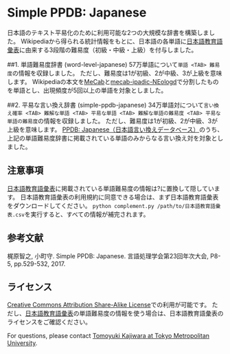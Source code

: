 # Simple PPDB: Japanese
日本語のテキスト平易化のために利用可能な2つの大規模な辞書を構築しました。
Wikipediaから得られる統計情報をもとに、日本語の各単語に[日本語教育語彙表](http://jhlee.sakura.ne.jp/JEV.html)に由来する3段階の難易度（初級・中級・上級）を付与しました。

##1. 単語難易度辞書 (word-level-japanese)
57万単語について`単語 <TAB> 難易度`の情報を収録しました。
ただし、難易度は1が初級、2が中級、3が上級を意味します。
Wikipediaの本文を[MeCab](http://taku910.github.io/mecab/)と[mecab-ipadic-NEologd](https://github.com/neologd/mecab-ipadic-neologd)で分割したものを単語とし、出現頻度が5回以上の単語を対象としました。

##2. 平易な言い換え辞書 (simple-ppdb-japanese)
34万単語対について`言い換え確率 <TAB> 難解な単語 <TAB> 平易な単語 <TAB> 難解な単語の難易度 <TAB> 平易な単語の難易度`の情報を収録しました。
ただし、難易度は1が初級、2が中級、3が上級を意味します。
[PPDB: Japanese（日本語言い換えデータベース）](http://ahclab.naist.jp/resource/jppdb/)のうち、上記の単語難易度辞書に掲載されている単語のみからなる言い換え対を対象としました。

## 注意事項
[日本語教育語彙表](http://jhlee.sakura.ne.jp/JEV.html)に掲載されている単語難易度の情報は?に置換して隠しています。
日本語教育語彙表の利用規約に同意できる場合は、まず日本語教育語彙表をダウンロードしてください。
`python complement.py /path/to/日本語教育語彙表.csv`を実行すると、すべての情報が補完されます。

## 参考文献
梶原智之, 小町守. Simple PPDB: Japanese. 言語処理学会第23回年次大会, P8-5, pp.529-532, 2017.

## ライセンス
[Creative Commons Attribution Share-Alike License](http://creativecommons.org/licenses/by-sa/3.0/)での利用が可能です。
ただし、[日本語教育語彙表](http://jhlee.sakura.ne.jp/JEV.html)の単語難易度の情報を使う場合は、日本語教育語彙表のライセンスをご確認ください。

For questions, please contact [Tomoyuki Kajiwara at Tokyo Metropolitan University](https://sites.google.com/site/moguranosenshi/).